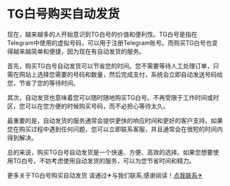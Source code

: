 # TG白号购买自动发货

现在，越来越多的人开始意识到TG白号的价值和便利性。TG白号是指在Telegram中使用的虚拟号码，可以用于注册Telegram账号。而购买TG白号也变得越来越简单和便捷，因为现在有自动发货的服务。

首先，购买TG白号自动发货可以节省您的时间。您不需要等待人工处理订单，只需在网站上选择您需要的号码和数量，然后完成支付，系统会立即自动发送号码给您，节省了您的等待时间。

其次，自动发货也意味着您可以随时随地购买TG白号。不再受限于工作时间或时区，您可以在您方便的时候购买号码，而不必担心等待太久。

最重要的是，自动发货的服务通常会提供更快的响应时间和更好的客户支持。如果您在购买过程中遇到任何问题，您可以立即联系客服，并且通常会在很短的时间内得到解决。

总的来说，购买TG白号自动发货是一个快速、方便、高效的选择。如果您想要使用TG白号，不妨考虑使用自动发货的服务，可以为您节省时间和精力。

更多关于TG白号购买自动发货 请通过✈与我们联系,感谢阅读！[点我联系✈](https://dev.G208.com)